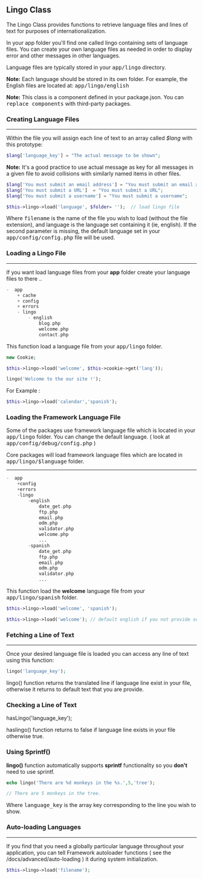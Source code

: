 ## Lingo Class

The Lingo Class provides functions to retrieve language files and lines of text for purposes of internationalization.

In your app folder you'll find one called lingo containing sets of language files. You can create your own language files as needed in order to display error and other messages in other languages.

Language files are typically stored in your <kbd>app/lingo</kbd> directory.

**Note:** Each language should be stored in its own folder. For example, the English files are located at: <kbd>app/lingo/english</kbd>

**Note:** This class is a component defined in your package.json. You can <kbd>replace components</kbd> with third-party packages.

### Creating Language Files

------

Within the file you will assign each line of text to an array called <var>$lang</var> with this prototype:

```php
$lang['language_key'] = "The actual message to be shown";
```

**Note:** It's a good practice to use actual message as key for all messages in a given file to avoid collisions with similarly named items in other files. 

```php
$lang['You must submit an email address'] = "You must submit an email address";
$lang['You must submit a URL']  = "You must submit a URL";
$lang['You must submit a username'] = "You must submit a username";
```

```php
$this->lingo->load('language', $folder= '');  // load lingo file
```

Where <samp>filename</samp> is the name of the file you wish to load (without the file extension), and language is the language set containing it (ie, english). If the second parameter is missing, the default language set in your <kbd>app/config/config.php</kbd> file will be used.

### Loading a Lingo File

------

If you want load language files from your <b>app</b> folder create your language files to there ..

```php
-  app
    + cache
    + config
    + errors
    - lingo
        - english
            blog.php
            welcome.php
            contact.php 
```

This function load a language file from your <kbd>app/lingo</kbd> folder.

```php
new Cookie;

$this->lingo->load('welcome', $this->cookie->get('lang'));

lingo('Welcome to the our site !');
```

For Example :

```php
$this->lingo->load('calendar','spanish');
```

### Loading the Framework Language File

Some of the packages use framework language file which is located in your <kbd>app/lingo</kbd> folder. You can change the default language. ( look at <kbd>app/config/debug/config.php</kbd> ) 

Core packages will load framework language files which are located in <kbd>app/lingo/$language</kbd> folder.

------

```php
-  app
    +config
    +errors
    -lingo
        -english
            date_get.php
            ftp.php
            email.php
            odm.php
            validator.php
            welcome.php
            ...
        -spanish
            date_get.php
            ftp.php
            email.php
            odm.php
            validator.php
            ...
```

This function load the <b>welcome</b> language file from your <kbd>app/lingo/spanish</kbd> folder.

```php
$this->lingo->load('welcome', 'spanish'); 
```

```php
$this->lingo->load('welcome'); // default english if you not provide second parameter 
```

### Fetching a Line of Text

------

Once your desired language file is loaded you can access any line of text using this function:

```php
lingo('language_key');
```
lingo() function returns the translated line if language line exist in your file, otherwise it returns to default text that you are provide.

### Checking a Line of Text

hasLingo('language_key');

haslingo() function returns to false if language line exists in your file otherwise true.

### Using Sprintf()

<b>lingo()</b> function automatically supports <b>sprintf</b> functionality so you <b>don't</b> need to use sprintf.

```php
echo lingo('There are %d monkeys in the %s.',5,'tree');

// There are 5 monkeys in the tree.

```

Where <samp>language_key</samp> is the array key corresponding to the line you wish to show.

### Auto-loading Languages

------

If you find that you need a globally particular language throughout your application, you can tell Framework autoloader functions ( see the /docs/advanced/auto-loading ) it during system initialization.

```php
$this->lingo->load('filename');
```
